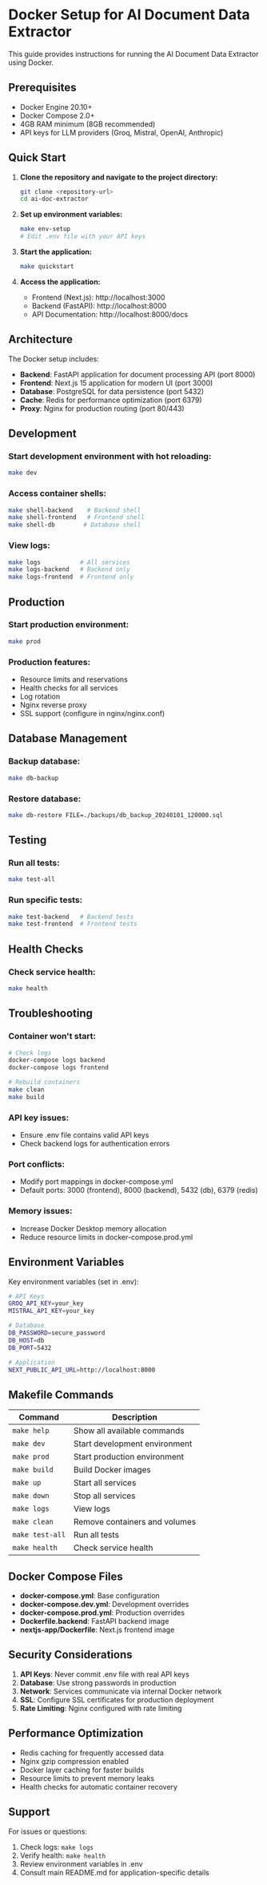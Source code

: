 # Docker Setup for AI Document Data Extractor

This guide provides instructions for running the AI Document Data Extractor using Docker.

## Prerequisites

- Docker Engine 20.10+
- Docker Compose 2.0+
- 4GB RAM minimum (8GB recommended)
- API keys for LLM providers (Groq, Mistral, OpenAI, Anthropic)

## Quick Start

1. **Clone the repository and navigate to the project directory:**

   ```bash
   git clone <repository-url>
   cd ai-doc-extractor
   ```

2. **Set up environment variables:**

   ```bash
   make env-setup
   # Edit .env file with your API keys
   ```

3. **Start the application:**

   ```bash
   make quickstart
   ```

4. **Access the application:**
   - Frontend (Next.js): http://localhost:3000
   - Backend (FastAPI): http://localhost:8000
   - API Documentation: http://localhost:8000/docs

## Architecture

The Docker setup includes:

- **Backend**: FastAPI application for document processing API (port 8000)
- **Frontend**: Next.js 15 application for modern UI (port 3000)
- **Database**: PostgreSQL for data persistence (port 5432)
- **Cache**: Redis for performance optimization (port 6379)
- **Proxy**: Nginx for production routing (port 80/443)

## Development

### Start development environment with hot reloading:

```bash
make dev
```

### Access container shells:

```bash
make shell-backend    # Backend shell
make shell-frontend   # Frontend shell
make shell-db        # Database shell
```

### View logs:

```bash
make logs           # All services
make logs-backend   # Backend only
make logs-frontend  # Frontend only
```

## Production

### Start production environment:

```bash
make prod
```

### Production features:

- Resource limits and reservations
- Health checks for all services
- Log rotation
- Nginx reverse proxy
- SSL support (configure in nginx/nginx.conf)

## Database Management

### Backup database:

```bash
make db-backup
```

### Restore database:

```bash
make db-restore FILE=./backups/db_backup_20240101_120000.sql
```

## Testing

### Run all tests:

```bash
make test-all
```

### Run specific tests:

```bash
make test-backend   # Backend tests
make test-frontend  # Frontend tests
```

## Health Checks

### Check service health:

```bash
make health
```

## Troubleshooting

### Container won't start:

```bash
# Check logs
docker-compose logs backend
docker-compose logs frontend

# Rebuild containers
make clean
make build
```

### API key issues:

- Ensure .env file contains valid API keys
- Check backend logs for authentication errors

### Port conflicts:

- Modify port mappings in docker-compose.yml
- Default ports: 3000 (frontend), 8000 (backend), 5432 (db), 6379 (redis)

### Memory issues:

- Increase Docker Desktop memory allocation
- Reduce resource limits in docker-compose.prod.yml

## Environment Variables

Key environment variables (set in .env):

```bash
# API Keys
GROQ_API_KEY=your_key
MISTRAL_API_KEY=your_key

# Database
DB_PASSWORD=secure_password
DB_HOST=db
DB_PORT=5432

# Application
NEXT_PUBLIC_API_URL=http://localhost:8000
```

## Makefile Commands

| Command         | Description                   |
| --------------- | ----------------------------- |
| `make help`     | Show all available commands   |
| `make dev`      | Start development environment |
| `make prod`     | Start production environment  |
| `make build`    | Build Docker images           |
| `make up`       | Start all services            |
| `make down`     | Stop all services             |
| `make logs`     | View logs                     |
| `make clean`    | Remove containers and volumes |
| `make test-all` | Run all tests                 |
| `make health`   | Check service health          |

## Docker Compose Files

- **docker-compose.yml**: Base configuration
- **docker-compose.dev.yml**: Development overrides
- **docker-compose.prod.yml**: Production overrides
- **Dockerfile.backend**: FastAPI backend image
- **nextjs-app/Dockerfile**: Next.js frontend image

## Security Considerations

1. **API Keys**: Never commit .env file with real API keys
2. **Database**: Use strong passwords in production
3. **Network**: Services communicate via internal Docker network
4. **SSL**: Configure SSL certificates for production deployment
5. **Rate Limiting**: Nginx configured with rate limiting

## Performance Optimization

- Redis caching for frequently accessed data
- Nginx gzip compression enabled
- Docker layer caching for faster builds
- Resource limits to prevent memory leaks
- Health checks for automatic container recovery

## Support

For issues or questions:

1. Check logs: `make logs`
2. Verify health: `make health`
3. Review environment variables in .env
4. Consult main README.md for application-specific details
